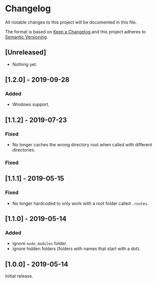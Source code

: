 # Changelog

All notable changes to this project will be documented in this file.

The format is based on [Keep a Changelog](https://keepachangelog.com/en/1.0.0/),and this project adheres to [Semantic Versioning](https://semver.org/spec/v2.0.0.html).

## [Unreleased]

  - Nothing yet.

## [1.2.0] - 2019-09-28

### Added

  - Windows support.

## [1.1.2] - 2019-07-23

### Fixed

  - No longer caches the wrong directory root when called with different directories.

### Fixed

## [1.1.1] - 2019-05-15

### Fixed

  - No longer hardcoded to only work with a root folder called `.routes`.

## [1.1.0] - 2019-05-14

### Added

  - Ignore `node_modules` folder.
  - Ignore hidden folders (folders with names that start with a dot).

## [1.0.0] - 2019-05-14

Initial release.
